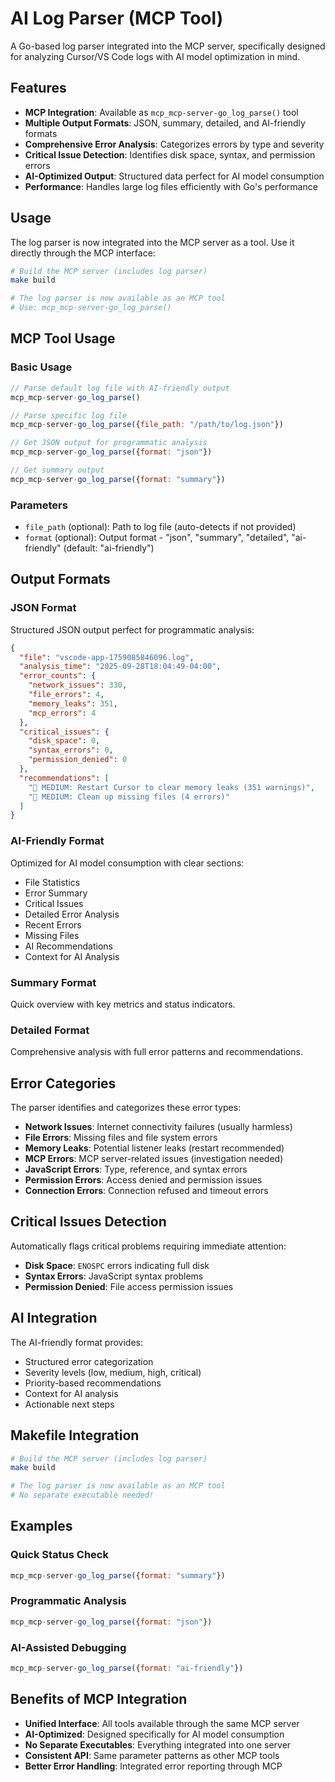 # AI Log Parser (MCP Tool)

A Go-based log parser integrated into the MCP server, specifically designed for analyzing Cursor/VS Code logs with AI model optimization in mind.

## Features

- **MCP Integration**: Available as `mcp_mcp-server-go_log_parse()` tool
- **Multiple Output Formats**: JSON, summary, detailed, and AI-friendly formats
- **Comprehensive Error Analysis**: Categorizes errors by type and severity
- **Critical Issue Detection**: Identifies disk space, syntax, and permission errors
- **AI-Optimized Output**: Structured data perfect for AI model consumption
- **Performance**: Handles large log files efficiently with Go's performance

## Usage

The log parser is now integrated into the MCP server as a tool. Use it directly through the MCP interface:

```bash
# Build the MCP server (includes log parser)
make build

# The log parser is now available as an MCP tool
# Use: mcp_mcp-server-go_log_parse()
```

## MCP Tool Usage

### Basic Usage
```javascript
// Parse default log file with AI-friendly output
mcp_mcp-server-go_log_parse()

// Parse specific log file
mcp_mcp-server-go_log_parse({file_path: "/path/to/log.json"})

// Get JSON output for programmatic analysis
mcp_mcp-server-go_log_parse({format: "json"})

// Get summary output
mcp_mcp-server-go_log_parse({format: "summary"})
```

### Parameters
- `file_path` (optional): Path to log file (auto-detects if not provided)
- `format` (optional): Output format - "json", "summary", "detailed", "ai-friendly" (default: "ai-friendly")

## Output Formats

### JSON Format
Structured JSON output perfect for programmatic analysis:
```json
{
  "file": "vscode-app-1759085846096.log",
  "analysis_time": "2025-09-28T18:04:49-04:00",
  "error_counts": {
    "network_issues": 330,
    "file_errors": 4,
    "memory_leaks": 351,
    "mcp_errors": 4
  },
  "critical_issues": {
    "disk_space": 0,
    "syntax_errors": 0,
    "permission_denied": 0
  },
  "recommendations": [
    "🧠 MEDIUM: Restart Cursor to clear memory leaks (351 warnings)",
    "📁 MEDIUM: Clean up missing files (4 errors)"
  ]
}
```

### AI-Friendly Format
Optimized for AI model consumption with clear sections:
- File Statistics
- Error Summary
- Critical Issues
- Detailed Error Analysis
- Recent Errors
- Missing Files
- AI Recommendations
- Context for AI Analysis

### Summary Format
Quick overview with key metrics and status indicators.

### Detailed Format
Comprehensive analysis with full error patterns and recommendations.

## Error Categories

The parser identifies and categorizes these error types:

- **Network Issues**: Internet connectivity failures (usually harmless)
- **File Errors**: Missing files and file system errors
- **Memory Leaks**: Potential listener leaks (restart recommended)
- **MCP Errors**: MCP server-related issues (investigation needed)
- **JavaScript Errors**: Type, reference, and syntax errors
- **Permission Errors**: Access denied and permission issues
- **Connection Errors**: Connection refused and timeout errors

## Critical Issues Detection

Automatically flags critical problems requiring immediate attention:
- **Disk Space**: `ENOSPC` errors indicating full disk
- **Syntax Errors**: JavaScript syntax problems
- **Permission Denied**: File access permission issues

## AI Integration

The AI-friendly format provides:
- Structured error categorization
- Severity levels (low, medium, high, critical)
- Priority-based recommendations
- Context for AI analysis
- Actionable next steps

## Makefile Integration

```bash
# Build the MCP server (includes log parser)
make build

# The log parser is now available as an MCP tool
# No separate executable needed!
```

## Examples

### Quick Status Check
```javascript
mcp_mcp-server-go_log_parse({format: "summary"})
```

### Programmatic Analysis
```javascript
mcp_mcp-server-go_log_parse({format: "json"})
```

### AI-Assisted Debugging
```javascript
mcp_mcp-server-go_log_parse({format: "ai-friendly"})
```

## Benefits of MCP Integration

- **Unified Interface**: All tools available through the same MCP server
- **AI-Optimized**: Designed specifically for AI model consumption
- **No Separate Executables**: Everything integrated into one server
- **Consistent API**: Same parameter patterns as other MCP tools
- **Better Error Handling**: Integrated error reporting through MCP
